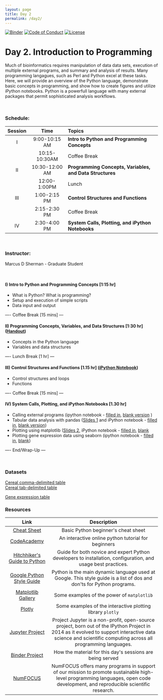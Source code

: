 ```yaml
---
layout: page
title: Day 2
permalink: /day2/
---
```


[![Binder](https://mybinder.org/badge.svg)](https://mybinder.org/v2/gh/betteridiot/biocomp_bootcamp/master?urlpath=lab&filepath=index.ipynb)
[![Code of Conduct](https://img.shields.io/badge/%E2%9D%A4-code%20of%20conduct-blue.svg?style=flat)](https://github.com/betteridiot/biocomp_bootcamp/blob/master/CODE_OF_CONDUCT.md)
[![License](https://img.shields.io/badge/License-BSD%203--Clause-green.svg)](https://github.com/betteridiot/biocomp_bootcamp/blob/master/LICENSE)




# Day 2. Introduction to Programming

Much of bioinformatics requires manipulation of data data sets, execution of multiple external programs, and summary and analysis of results.  Many programming langagues, such as Perl and Python excel at these tasks.  Here, we will provide an overview of the Python language, demonstrate basic concepts in programming, and show how to create figures and utilize iPython notebooks.  Python is a powerfull language with many external packages that permit sophisticated analysis workflows.

<br/>

### Schedule:

| Session | Time           | Topics                   | 
| :-----: |:--------------:| :----------------------- | 
| I       | 9:00-10:15 AM  | **Intro to Python and Programming Concepts** | 
|         | 10:15-10:30AM  | Coffee Break             | 
| II      | 10:30-12:00 AM | **Programming Concepts, Variables, and Data Structures**       | 
|         | 12:00-1:00PM   | Lunch                    | 
| III     | 1:00-2:15 PM   | **Control Structures and Functions**    | 
|         | 2:15-2:30 PM   | Coffee Break             | 
| IV      | 2:30-4:00 PM   | **System Calls, Plotting, and iPython Notebooks**   | 

<br/>

### Instructor:
Marcus D Sherman - Graduate Student

<br/>

#### I)   Intro to Python and Programming Concepts [1:15 hr]
- What is Python?  What is programming?
- Setup and execution of simple scripts
- Data input and output

—- Coffee Break [15 mins] —  

#### II)   Programming Concepts, Variables, and Data Structures [1:30 hr] ([Handout](../class-material/handout_day2-2_python.pdf))
- Concepts in the Python language
- Variables and data structures

—- Lunch Break [1 hr] —  

#### III)   Control Structures and Functions [1.15 hr] ([iPython Notebook](https://github.com/bioboot/web-2015/blob/gh-pages/class-material/bioinf606.ipynb))  

- Control structures and loops
- Functions

—- Coffee Break [15 mins] —  

#### IV)   System Calls, Plotting, and iPython Notebooks [1.30 hr] 
- Calling external programs (ipython notebook - [filled in](https://github.com/bioboot/web-2017/blob/gh-pages/class-material/day2_system_calls_in_ipython.ipynb), [blank version](https://github.com/bioboot/web-2017/blob/gh-pages/class-material/day2_system_calls_in_ipython_blank.ipynb) )
- Tabular data analysis with pandas ([Slides 1](../class-material/day2-python-pandas.pdf) and iPython notebook - [filled in](https://github.com/bioboot/web-2017/blob/gh-pages/class-material/day2_pandas_demo.ipynb), [blank version](https://github.com/bioboot/web-2017/blob/gh-pages/class-material/day2_pandas_demo_blank.ipynb))
- Plotting using matplotlib ([Slides 2](../class-material/day2-visualization.pdf), iPython notebook - [filled in](https://github.com/bioboot/web-2017/blob/gh-pages/class-material/day2_matplotlib_demo.ipynb), [blank](https://github.com/bioboot/web-2017/blob/gh-pages/class-material/day2_matplotlib_demo_blank.ipynb)
- Plotting gene expression data using seaborn  (ipython notebook - [filled in](https://github.com/bioboot/web-2017/blob/gh-pages/class-material/day2_visualization_with_seaborn.ipynb), [blank](https://github.com/bioboot/web-2017/blob/gh-pages/class-material/day2_visualization_with_seaborn_blank.ipynb))

—- End/Wrap-Up —

<br>

### Datasets

[Cereal comma-delimited table](../class-material/cereals.csv)  
[Cereal tab-delimited table](../class-material/cereals.tsv)

[Gene expression table](../class-material/GTEx_Analysis_v6p_RNA-seq_RNA-SeQCv1.1.8_gene_median_rpkm.gct.gz)



### Resources
| Link | Description           |
| :-----: |:--------------:|
|[Cheat Sheet](https://github.com/ehmatthes/pcc/releases/download/v1.0.0/beginners_python_cheat_sheet_pcc.pdf)| Basic Python beginner's cheat sheet|
|[CodeAcademy](https://www.codecademy.com/learn/python)| An interactive online python tutorial for beginners<br/>
|[Hitchhiker's Guide to Python](https://docs.python-guide.org/)| Guide for both novice and expert Python developers to installation, configuration, and usage best practices.|
|[Google Python Style Guide](https://github.com/google/styleguide/blob/gh-pages/pyguide.md)| Python is the main dynamic language used at Google. This style guide is a list of dos and don'ts for Python programs.|
|[Matplotlib Gallery](http://matplotlib.org/gallery.html)| Some examples of the power of `matplotlib`|
|[Plotly](https://plot.ly/python/)| Some examples of the interactive plotting library `plotly`|
|[Jupyter Project](http://jupyter.org/)| Project Jupyter is a non-profit, open-source project, born out of the IPython Project in 2014 as it evolved to support interactive data science and scientific computing across all programming languages.|
|[Binder Project](https://mybinder.org/#)| How the material for this day's sessions are being served
|[NumFOCUS](https://numfocus.org/)| NumFOCUS offers many programs in support of our mission to promote sustainable high-level programming languages, open code development, and reproducible scientific research.|


